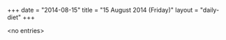 +++
date = "2014-08-15"
title = "15 August 2014 (Friday)"
layout = "daily-diet"
+++


\<no entries\>

